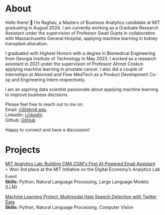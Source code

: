 # About

Hello there! 👋 I’m Raghav, a Masters of Business Analytics candidate at MIT graduating in August 2024. I am currently working as a Graduate Research Assistant under the supervision of Professor Swati Gupta in collaboration with Massachusetts General Hospital, applying machine learning in kidney transplant allocation.

I graduated with Highest Honors with a degree in Biomedical Engineering from Georgia Institute of Technology in May 2023. I worked as a research assistant in 2021 under the supervision of Professor Ahmet Coskun applying machine learning in prostate cancer. I also did a couple of internships at Abiomed and Flow MedTech as a Product Development Co-op and Engineering Intern respectively.

I am an aspiring data scientist passionate about applying machine learning to improve business decisions.

Please feel free to reach out to me on:<br>
Email: rj30@mit.edu<br>
LinkedIn: [LinkedIn](https://www.linkedin.com/in/rrmj/)<br>
Github: [GitHub](https://github.com/raghavmanoharanjayanthi30)<br>

Happy to connect and have a discussion!

# Projects
[MIT Analytics Lab: Building CMA CGM's First AI-Powered Email Assistant](alab.md) <br>
⭐ Won 3rd place at the MIT Initiative on the Digital Economy’s Analytics Lab Event <br>
**Skills:** Python, Natural Language Processing, Large Language Models (LLM)

[Machine Learning Project: Multimodal Hate Speech Detection with Twitter Data](https://github.com/raghavmanoharanjayanthi30/Multimodal-Hate-Speech-Detection/blob/main/README.md) <br>
**Skills:** Python, Natural Language Processing, Computer Vision







